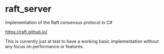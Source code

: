 # raft_server
Implementation of the Raft consensus protocol in C#

https://raft.github.io/

This is currently just at test to have a working basic implementation without any focus on performance or features.
